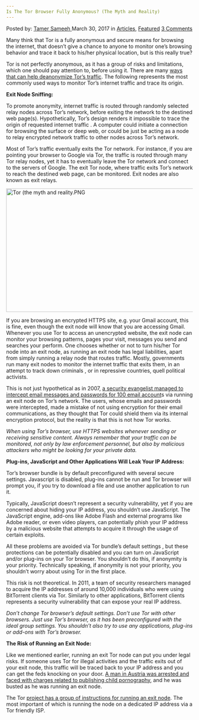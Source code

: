 ```yaml
---
Is The Tor Browser Fully Anonymous? (The Myth and Reality)
---
```

<article class="post-listing post-18884 post type-post status-publish format-standard has-post-thumbnail hentry category-articles category-deepdot-news tag-anonymous tag-browser tag-fully tag-myth tag-reality tag-tor">
<div class="post-inner">
<p class="post-meta">
<span>Posted by: <a href="https://www.deepdotweb.com/author/tamersameeh/" title="">Tamer Sameeh </a></span>
<span>March 30, 2017</span>
<span>in <a href="https://www.deepdotweb.com/category/articles/" rel="category tag">Articles</a>, <a href="https://www.deepdotweb.com/category/deepdot-news/" rel="category tag">Featured</a></span>
<span><a href="https://www.deepdotweb.com/2017/03/30/tor-browser-fully-anonymous-myth-reality/#comments">3 Comments</a></span>
</p>
<div class="clear"></div>
<div class="entry">
<p>Many think that Tor is a fully anonymous and secure means for browsing the internet, that doesn&#8217;t give a chance to anyone to monitor one&#8217;s browsing behavior and trace it back to his/her physical location, but is this really true?</p>
<p>Tor is not perfectly anonymous, as it has a group of risks and limitations, which one should pay attention to, before using it. There are many <a href="https://www.deepdotweb.com/2017/03/06/proactive-response-detection-tor-predtor-tool-de-anonymizing-tor-traffic/">ways that can help deanonymize Tor&#8217;s traffic</a>. The following represents the most commonly used ways to monitor Tor&#8217;s internet traffic and trace its origin.</p>
<p><strong>Exit Node Sniffing:</strong></p>
<p>To promote anonymity, internet traffic is routed through randomly selected relay nodes across Tor&#8217;s network, before exiting the network to the destined web page(s). Hypothetically, Tor&#8217;s design renders it impossible to trace the origin of requested internet traffic . A computer could initiate a connection for browsing the surface or deep web, or could be just be acting as a node to relay encrypted network traffic to other nodes across Tor&#8217;s network.</p>
<p>Most of Tor&#8217;s traffic eventually exits the Tor network. For instance, if you are pointing your browser to Google via Tor, the traffic is routed through many Tor relay nodes, yet it has to eventually leave the Tor network and connect to the servers of Google. The exit Tor node, where traffic exits Tor&#8217;s network to reach the destined web page, can be monitored. Exit nodes are also known as exit relays.</p>
<p><img class="wp-image-18893 aligncenter" src="https://www.deepdotweb.com/wp-content/uploads/2017/03/tor-the-myth-and-reality-png.png" alt="Tor (the myth and reality.PNG" width="574" height="334" srcset="https://www.deepdotweb.com/wp-content/uploads/2017/03/tor-the-myth-and-reality-png.png 952w, https://www.deepdotweb.com/wp-content/uploads/2017/03/tor-the-myth-and-reality-png-300x175.png 300w" sizes="(max-width: 574px) 100vw, 574px"/></p>
<p>If you are browsing an encrypted HTTPS site, e.g. your Gmail account, this is fine, even though the exit node will know that you are accessing Gmail. Whenever you use Tor to access an unencrypted website, the exit node can monitor your browsing patterns, pages your visit, messages you send and searches your perform. One chooses whether or not to turn his/her Tor node into an exit node, as running an exit node has legal liabilities, apart from simply running a relay node that routes traffic. Mostly, governments run many exit nodes to monitor the internet traffic that exits them, in an attempt to track down criminals , or in repressive countries, quell political activists.</p>
<p>This is not just hypothetical as in 2007, <a href="http://www.wired.com/politics/security/news/2007/09/embassy_hacks?currentPage=all">a security evangelist managed to intercept email messages and passwords for 100 email account</a>s via running an exit node on Tor&#8217;s network. The users, whose emails and passwords were intercepted, made a mistake of not using encryption for their email communications, as they thought that Tor could shield them via its internal encryption protocol, but the reality is that this is not how Tor works.</p>
<p><em>When using Tor&#8217;s browser, use HTTPS websites whenever sending or receiving sensitive content. Always remember that your traffic can be monitored, not only by law enforcement personnel, but also by malicious attackers who might be looking for your private data.</em></p>
<p><strong>Plug-ins, JavaScript and Other Applications Will Leak Your IP Address:</strong></p>
<p>Tor&#8217;s browser bundle is by default preconfigured with several secure settings. Javascript is disabled, plug-ins cannot be run and Tor browser will prompt you, if you try to download a file and use another application to run it.</p>
<p>Typically, JavaScript doesn&#8217;t represent a security vulnerability, yet if you are concerned about hiding your IP address, you shouldn&#8217;t use JavaScript. The JavaScript engine, add-ons like Adobe Flash and external programs like Adobe reader, or even video players, can potentially phish your IP address by a malicious website that attempts to acquire it through the usage of certain exploits.</p>
<p>All these problems are avoided via Tor bundle&#8217;s default settings , but these protections can be potentially disabled and you can turn on JavaScript and/or plug-ins on your Tor browser. You shouldn&#8217;t do this, if anonymity is your priority. Technically speaking, if anonymity is not your priority, you shouldn&#8217;t worry about using Tor in the first place.</p>
<p>This risk is not theoretical. In 2011, a team of security researchers managed to acquire the IP addresses of around 10,000 individuals who were using BitTorrent clients via Tor. Similarly to other applications, BitTorrent clients represents a security vulnerability that can expose your real IP address.</p>
<p><em>Don&#8217;t change Tor browser&#8217;s default settings. Don&#8217;t use Tor with other browsers. Just use Tor&#8217;s browser, as it has been preconfigured with the ideal group settings. You shouldn&#8217;t also try to use any applications, plug-ins or add-ons with Tor&#8217;s browser. </em></p>
<p><strong>The Risk of Running an Exit Node:</strong></p>
<p>Like we mentioned earlier, running an exit Tor node can put you under legal risks. If someone uses Tor for illegal activities and the traffic exits out of your exit node, this traffic will be traced back to your IP address and you can get the feds knocking on your door. <a href="https://arstechnica.com/tech-policy/2012/11/tor-operator-charged-for-child-porn-transmitted-over-his-servers/">A man in Austria was arrested and faced with charges related to publishing child pornography</a>, and he was busted as he was running an exit node.</p>
<p>The Tor <a href="https://www.torproject.org/eff/tor-legal-faq.html.en">project has a group of instructions for running an exit node</a>. The most important of which is running the node on a dedicated IP address via a Tor friendly ISP.</p>
</div>
<span style="display:none"><a href="https://www.deepdotweb.com/tag/anonymous/" rel="tag">anonymous</a> <a href="https://www.deepdotweb.com/tag/browser/" rel="tag">browser</a> <a href="https://www.deepdotweb.com/tag/fully/" rel="tag">fully</a> <a href="https://www.deepdotweb.com/tag/myth/" rel="tag">myth</a> <a href="https://www.deepdotweb.com/tag/reality/" rel="tag">reality</a> <a href="https://www.deepdotweb.com/tag/tor/" rel="tag">tor</a></span> <span style="display:none" class="updated">2017-03-30</span>
<div style="display:none" class="vcard author" itemprop="author" itemscope itemtype="http://schema.org/Person"><strong class="fn" itemprop="name"><a href="https://www.deepdotweb.com/author/tamersameeh/" title="Posts by Tamer Sameeh" rel="author">Tamer Sameeh</a></strong></div>
</div>
</article>

